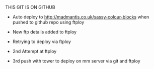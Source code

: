 THIS GIT IS ON GITHUB

- Auto deploy to http://madmantis.co.uk/sassy-colour-blocks when pushed to github repo using ftploy

- New ftp details added to ftploy

- Retrying to deploy via ftploy

- 2nd Attempt at ftploy

- 3rd push with tower to deploy on mm server via git and ftploy
